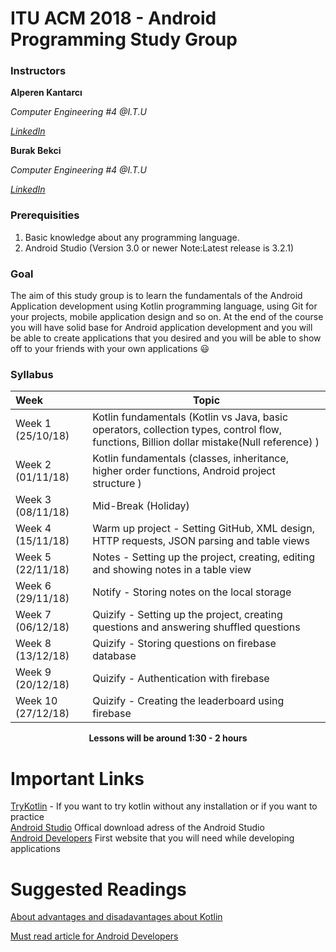 # ITU ACM 2018 - Android Programming Study Group

### Instructors

**Alperen Kantarcı**

*Computer Engineering #4 @I.T.U*

[*LinkedIn*](https://www.linkedin.com/in/alperenkantarci/)

**Burak Bekci**

*Computer Engineering #4 @I.T.U*

[*LinkedIn*](https://www.linkedin.com/in/burak-bekci-129b1514b/)


### Prerequisities
1. Basic knowledge about any programming language.
2. Android Studio (Version 3.0 or newer Note:Latest release is 3.2.1)

### Goal

The aim of this study group is to learn the fundamentals of the Android Application development using Kotlin programming language, using Git for your projects, mobile application design and so on. At the end of the course you will have solid base for Android application development and you will be able to create applications that you desired and you will be able to show off to your friends with your own applications :smiley: 

### Syllabus

| Week               | Topic                                                        |
| :----------------- | ------------------------------------------------------------ |
| Week 1 (25/10/18)  | Kotlin fundamentals (Kotlin vs Java, basic operators, collection types, control flow, functions, Billion dollar mistake(Null reference) ) |
| Week 2 (01/11/18)  | Kotlin fundamentals (classes, inheritance, higher order functions, Android project structure ) |
| Week 3 (08/11/18)  | Mid-Break (Holiday)                                          |
| Week 4 (15/11/18)  | Warm up project - Setting GitHub, XML design, HTTP requests, JSON parsing and table views |
| Week 5 (22/11/18)  | Notes - Setting up the project, creating, editing and showing notes in a table view |
| Week 6 (29/11/18)  | Notify - Storing notes on the local storage                  |
| Week 7 (06/12/18)  | Quizify - Setting up the project, creating questions and answering shuffled questions |
| Week 8 (13/12/18)  | Quizify - Storing questions on firebase database             |
| Week 9 (20/12/18)  | Quizify - Authentication with firebase                       |
| Week 10 (27/12/18) | Quizify - Creating the leaderboard using firebase            |

<p align="center"><b>Lessons will be around 1:30 - 2 hours</b></p>

# Important Links
[TryKotlin](https://try.kotlinlang.org) - If you want to try kotlin without any installation or if you want to practice  
[Android Studio](https://developer.android.com/studio/) Offical download adress of the Android Studio  
[Android Developers](https://developer.android.com/docs/) First website that you will need while developing applications  

# Suggested Readings
[About advantages and disadavantages about Kotlin](https://medium.com/@octskyward/why-kotlin-is-my-next-programming-language-c25c001e26e3)

[Must read article for Android Developers](https://medium.com/mindorks/a-roadmap-to-become-a-better-android-developer-3038cf7f8c8d)


